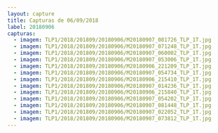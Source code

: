 ```yaml
---
layout: capture
title: Capturas de 06/09/2018
label: 20180906
capturas:
  - imagem: TLP1/2018/201809/20180906/M20180907_081726_TLP_1T.jpg
  - imagem: TLP1/2018/201809/20180906/M20180907_071248_TLP_1T.jpg
  - imagem: TLP1/2018/201809/20180906/M20180907_060002_TLP_1T.jpg
  - imagem: TLP1/2018/201809/20180906/M20180907_053006_TLP_1T.jpg
  - imagem: TLP1/2018/201809/20180906/M20180906_221209_TLP_1T.jpg
  - imagem: TLP1/2018/201809/20180906/M20180907_054734_TLP_1T.jpg
  - imagem: TLP1/2018/201809/20180906/M20180906_215410_TLP_1T.jpg
  - imagem: TLP1/2018/201809/20180906/M20180907_014236_TLP_1T.jpg
  - imagem: TLP1/2018/201809/20180906/M20180906_215840_TLP_1T.jpg
  - imagem: TLP1/2018/201809/20180906/M20180907_054202_TLP_1T.jpg
  - imagem: TLP1/2018/201809/20180906/M20180907_081448_TLP_1T.jpg
  - imagem: TLP1/2018/201809/20180906/M20180907_022052_TLP_1T.jpg
  - imagem: TLP1/2018/201809/20180906/M20180907_073812_TLP_1T.jpg
---
```

